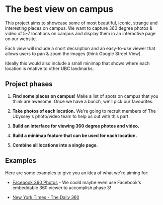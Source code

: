 # The best view on campus

This project aims to showcase some of most beautiful, iconic, strange and interesting places on campus. We want to capture 360 degree photos & video of 5-7 locations on campus and display them in an interactive page on our website. 

Each view will include a short decsription and an easy-to-use viewer that allows users to pan & zoom the images (think Google Street View).

Ideally this would also include a small minimap that shows where each location is relative to other UBC landmarks.

## Project phases

1. **Find some places on campus!** Make a list of spots on campus that you think are awesome. Once we have a bunch, we'll pick our favourites.

2. **Take photos of each location.** We're going to recruit members of The Ubyssey's photo/video team to help us out with this part. 

3. **Build an interface for viewing 360 degree photos and video.** 

4. **Build a minimap feature that can be used for each location.**

5. **Combine all locations into a single page.**

## Examples

Here are some examples to give you an idea of what we're aiming for:

- [Facebook 360 Photos](https://facebook360.fb.com/360-photos/) - We could maybe even use Facebook's embeddable 360 viewer to accomplish phase 3!

- [New York Times - The Daily 360](https://www.nytimes.com/video/the-daily-360)
